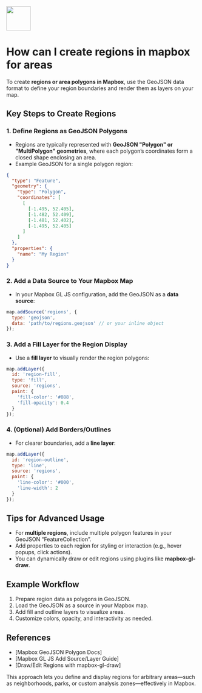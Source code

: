 <img src="https://r2cdn.perplexity.ai/pplx-full-logo-primary-dark%402x.png" style="height:64px;margin-right:32px"/>

# How can I create regions in mapbox for areas

To create **regions or area polygons in Mapbox**, use the GeoJSON data format to define your region boundaries and render them as layers on your map.

## Key Steps to Create Regions

### 1. Define Regions as GeoJSON Polygons

- Regions are typically represented with **GeoJSON "Polygon" or "MultiPolygon" geometries**, where each polygon’s coordinates form a closed shape enclosing an area.
- Example GeoJSON for a single polygon region:

```json
{
  "type": "Feature",
  "geometry": {
    "type": "Polygon",
    "coordinates": [
      [
        [-1.495, 52.405], 
        [-1.482, 52.409], 
        [-1.481, 52.402], 
        [-1.495, 52.405]
      ]
    ]
  },
  "properties": {
    "name": "My Region"
  }
}
```


### 2. Add a Data Source to Your Mapbox Map

- In your Mapbox GL JS configuration, add the GeoJSON as a **data source**:

```js
map.addSource('regions', {
  type: 'geojson',
  data: 'path/to/regions.geojson' // or your inline object
});
```


### 3. Add a Fill Layer for the Region Display

- Use a **fill layer** to visually render the region polygons:

```js
map.addLayer({
  id: 'region-fill',
  type: 'fill',
  source: 'regions',
  paint: {
    'fill-color': '#088',
    'fill-opacity': 0.4
  }
});
```


### 4. (Optional) Add Borders/Outlines

- For clearer boundaries, add a **line layer**:

```js
map.addLayer({
  id: 'region-outline',
  type: 'line',
  source: 'regions',
  paint: {
    'line-color': '#000',
    'line-width': 2
  }
});
```


## Tips for Advanced Usage

- For **multiple regions**, include multiple polygon features in your GeoJSON “FeatureCollection”.
- Add properties to each region for styling or interaction (e.g., hover popups, click actions).
- You can dynamically draw or edit regions using plugins like **mapbox-gl-draw**.


## Example Workflow

1. Prepare region data as polygons in GeoJSON.
2. Load the GeoJSON as a source in your Mapbox map.
3. Add fill and outline layers to visualize areas.
4. Customize colors, opacity, and interactivity as needed.

## References

- [Mapbox GeoJSON Polygon Docs]
- [Mapbox GL JS Add Source/Layer Guide]
- [Draw/Edit Regions with mapbox-gl-draw]

This approach lets you define and display regions for arbitrary areas—such as neighborhoods, parks, or custom analysis zones—effectively in Mapbox.

